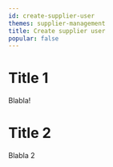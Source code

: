 ```yaml
---
id: create-supplier-user
themes: supplier-management
title: Create supplier user
popular: false
---
```


# Title 1

Blabla!

# Title 2

Blabla 2
